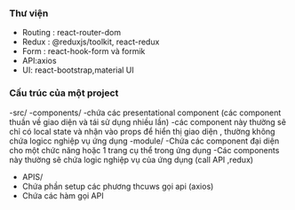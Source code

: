 ### Thư viện 
- Routing : react-router-dom
- Redux : @reduxjs/toolkit, react-redux
- Form : react-hook-form và formik
- API:axios
- UI: react-bootstrap,material UI  
### Cấu trúc của một project

-src/
    -components/
     -chứa các presentational component (các component thuần về giao diện và tái sử dụng nhiều lần)
     -các component này thường sẽ chỉ có local state và nhận vào props để hiển thị giao diện , thường không chứa logicc nghiệp vụ ứng dụng 
    -module/
     -Chứa các component đại diện cho một chức năng hoặc 1 trang cụ thể trong ứng dụng 
     -Các components này thường sẽ chứa logic nghiệp vụ của ứng dụng (call API ,redux)

- APIS/
 - Chứa phần setup các phương thcuws gọi api (axios)
 - Chứa các hàm gọi API      